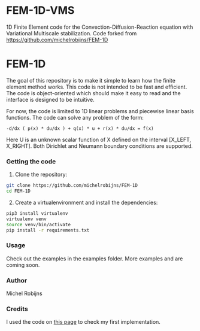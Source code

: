 # FEM-1D-VMS

1D Finite Element code for the Convection-Diffusion-Reaction equation with Variational Multiscale stabilization. Code forked from https://github.com/michelrobijns/FEM-1D

# FEM-1D

The goal of this repository is to make it simple to learn how the finite element method works. This code is not intended to be fast and efficient. The code is object-oriented which should make it easy to read and the interface is designed to be intuitive.

For now, the code is limited to 1D linear problems and piecewise linear basis functions. The code can solve any problem of the form:

```-d/dx ( p(x) * du/dx ) + q(x) * u + r(x) * du/dx = f(x)```

Here U is an unknown scalar function of X defined on the interval [X_LEFT, X_RIGHT]. Both Dirichlet and Neumann boundary conditions are supported.

### Getting the code

1. Clone the repository:
```bash
git clone https://github.com/michelrobijns/FEM-1D
cd FEM-1D
```

2. Create a virtualenvironment and install the dependencies:
```bash
pip3 install virtualenv
virtualenv venv
source venv/bin/activate
pip install -r requirements.txt
```

### Usage

Check out the examples in the examples folder. More examples and are coming soon.

### Author

Michel Robijns

### Credits

I used the code on [this page](http://people.sc.fsu.edu/~jburkardt/py_src/fem1d/fem1d.html) to check my first implementation.
